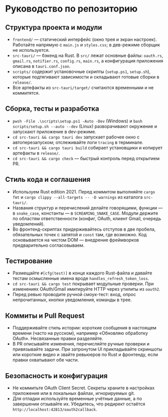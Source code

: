 # Руководство по репозиторию

## Структура проекта и модули
- `frontend/` — статический интерфейс (окно трея и экран настроек). Работайте напрямую с `main.js` и `styles.css`; в дев-режиме сборщик не используется.
- `src-tauri/` — бэкенд на Rust. В `src/` лежат основные файлы: `oauth.rs`, `gmail.rs`, `notifier.rs`, `config.rs`, `main.rs`, а конфигурация приложения описана в `tauri.conf.json`.
- `scripts/` содержит установочные скрипты (`setup.ps1`, `setup.sh`), которые подтягивают зависимости и складывают готовые сборки в `release/`.
- Все артефакты из `src-tauri/target/` считаются временными и не коммитятся.

## Сборка, тесты и разработка
- `pwsh -File .\scripts\setup.ps1 -Auto -Dev` (Windows) и `bash scripts/setup.sh --auto --dev` (Linux) разворачивают окружение и запускают приложение в dev-режиме.
- `cd src-tauri && cargo tauri dev` запускает рабочее окно с автоперезапуском; отслеживайте логи `tracing` в терминале.
- `cd src-tauri && cargo tauri build` собирает установщики и копирует артефакты в `release/`.
- `cd src-tauri && cargo check` — быстрый контроль перед открытием PR.

## Стиль кода и соглашения
- Используем Rust edition 2021. Перед коммитом выполняйте `cargo fmt` и `cargo clippy --all-targets -- -D warnings` из каталога `src-tauri/`.
- Названия структур и перечислений делайте говорящими, функции — в `snake_case`, константы — в `SCREAMING_SNAKE_CASE`. Модули держите по областям ответственности (конфиг, OAuth, клиент Gmail, очередь уведомлений).
- Во фронтенд-скриптах придерживайтесь отступов в две пробела, обязательных точек с запятой и `const` там, где возможно. Код основывается на чистом DOM — внедрение фреймворков предварительно согласовываем.

## Тестирование
- Размещайте `#[cfg(test)]` в конце каждого Rust-файла и давайте тестам осмысленные имена вроде `handles_refresh_token_loss`.
- `cd src-tauri && cargo test` покрывает модульные проверки. При изменениях OAuth/Gmail имитируйте HTTP через утилиты из `oauth2`.
- Перед ревью проводите ручной смоук-тест: вход, опрос непрочитанных, кнопки уведомления, команды в трее.

## Коммиты и Pull Request
- Поддерживайте стиль истории: короткие сообщения в настоящем времени (часто на русском), например «Обновляю обработку OAuth». Несвязанные правки разделяйте.
- В PR описывайте изменения, перечисляйте ручные проверки и привязывайте задачи. При затронутом UI прикладывайте скриншоты или короткие видео и звайте ревьюеров по Rust и фронтенду, если правки охватывают обе части.

## Безопасность и конфигурация
- Не коммитьте OAuth Client Secret. Секреты храните в настройках приложения или в локальных файлах, игнорируемых git.
- Для отладки используйте временные учётные данные, а по завершении отзывайте их. Убедитесь, что редирект остаётся `http://localhost:42813/oauth2callback`.
